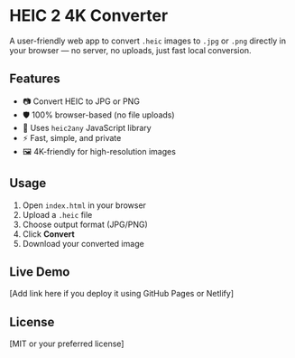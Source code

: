 # HEIC 2 4K Converter

A user-friendly web app to convert `.heic` images to `.jpg` or `.png` directly in your browser — no server, no uploads, just fast local conversion.

## Features
- 📷 Convert HEIC to JPG or PNG
- 🛡️ 100% browser-based (no file uploads)
- 🧠 Uses `heic2any` JavaScript library
- ⚡ Fast, simple, and private
- 🖼️ 4K-friendly for high-resolution images

## Usage
1. Open `index.html` in your browser
2. Upload a `.heic` file
3. Choose output format (JPG/PNG)
4. Click **Convert**
5. Download your converted image

## Live Demo
[Add link here if you deploy it using GitHub Pages or Netlify]

## License
[MIT or your preferred license]
